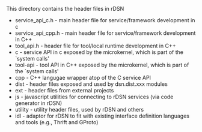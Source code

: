 
This directory contains the header files in rDSN  

* service_api_c.h - main header file for service/framework development in c 
* service_api_cpp.h - main header file for service/framework development in C++
* tool_api.h - header file for tool/local runtime development in C++
* c - service API in c exposed by the microkernel, which is part of the `system calls'
* tool-api - tool API in C++ exposed by the microkernel, which is part of the `system calls'
* cpp - C++ langugae wrapper atop of the C service API
* dist - header files exposed and used by dsn.dist.xxx modules
* ext - header files from external projects
* js - javascript utilities for connecting to rDSN services (via code generator in rDSN)
* utility - utility header files, used by rDSN and others 
* idl - adaptor for rDSN to fit with existing interface definition languages and tools (e.g., Thrift and GProto)  

   
 


